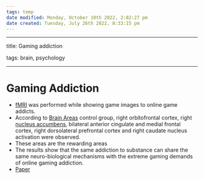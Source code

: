 ```yaml
---
tags: temp
date modified: Monday, October 10th 2022, 2:02:27 pm
date created: Tuesday, July 26th 2022, 8:33:15 pm
---
```


---

title: Gaming addiction

tags: brain, psychology

---

# Gaming Addiction
- [fMRI](fMRI.md) was performed while showing game images to online game addicts.
- According to [Brain Areas](Brain%20Areas.md) control group, right orbitofrontal cortex, right [nucleus accumbens](Nucleus%20Accumbens.md), bilateral anterior cingulate and medial frontal cortex, right dorsolateral prefrontal cortex and right caudate nucleus activation were observed.
- These areas are the rewarding areas
- The results show that the same addiction to substance can share the same neuro-biological mechanisms with the extreme gaming demands of online gaming addiction.
- [Paper](https://dergipark.org.tr/en/pub/makuiibf/issue/41626/435845)

